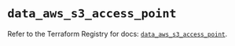 # `data_aws_s3_access_point`

Refer to the Terraform Registry for docs: [`data_aws_s3_access_point`](https://registry.terraform.io/providers/hashicorp/aws/6.11.0/docs/data-sources/s3_access_point).

